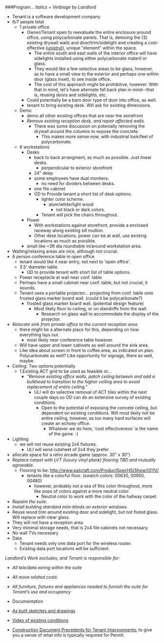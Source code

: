 


###Program...
*Italics = Verbiage by Landlord*

- Tenant is a software development company
- 6/7 people total
	- 1 private office
		- Owner/Tenant open to reevaluate the entire enclosure around office, using polycarbonate panels.  That is,  demoing the (3) existing drywall walls and door/trim/sidelight and creating a cost-effective ([unistrut](https://www.google.com/search?q=unistrut&rlz=1C1CHFX_enUS591US591&biw=1920&bih=955&source=lnms&tbm=isch&sa=X&ved=0ahUKEwj-1eWwmfPMAhUm44MKHUEpBpIQ_AUICCgC)), unique "element" within the space.
			- The entire south and east walls of the interior office will have sidelights installed using either polycarbonate materil or glass. 
			- They would like a few selective areas to be glass, however, as to have a small view to the exterior and perhaps one within door (glass inset), to see inside office.
			- The cost of this approach might be prohibitive, however.  With that in mind, let's have alternate fall back plan in mind--that is, reusing doors and sidelights, etc.
		- Could potentially be a barn door type of door into office, as well.
		- tenant to bring existing desk.  Will ask for existing dimensions.
	- Demo
		- demo all other existing offices that are near the storefront
		- *Remove existing reception desk, and repair affected walls.*
			- There was some discussion on potenially removing the drywall around the columns to expose the concrete.
				- This makes more sense now, with industrial look/feel of polycarbonate.
	- 6 workstations
		- Desks
			- back to back arrangment, as much as possible.  Just linear desks.
				- perpendicular to exterior storefront
			- 24" deep
			- some employees have dual moniters.
				- no need for dividers between desks.
			- one file cabinet
			- OD to Provide tenant a short list of desk options.
				- lighter color scheme.
					- alum/white/light wood
						- not black or dark colors.
				- Tenant will pick the chairs throughout.
		- Power
			- With workstations against storefront, provide a enclosed raceway along existing sill mullion.
			- Other desk locations, power can be at wall, use existing locations as much as possible.
		- small like ~3ft dia roundtable in/around workstation area.
- Waiting/relaxing areas are nice, although not crucial.
- 6 person conference table in open office
	- tenant would like it near entry, not next to 'open office'.
	- 3.5' diameter table.
		- OD to provide tenant with short list of table options.
	- Power receptacle at wall near conf. table
	- Perhaps have a small cabinet near conf. table, but not crucial, it sounds.
	- Tenant uses a portable projector... projecting from conf. table onto frosted glass marker board wall. (could it be polycarbonate?)
		- frosted glass marker board wall. (potential design feature)
			- Most likely floor to ceiling, or on standoffs from the wall.
				- Research on glass wall to accommodate the display of the projector.
- *Relocate sink from private office to the current reception area.*
	- there might be a alternate place for this, depending on how everything lays out.
		- most likely near conference table however.
	- Will have upper and lower cabinets as well around the sink area.
	- Like idea about screen in front to coffee area, as indicated on plan.  Polycarbonate as well?  Like opportunity for signage, there as well, maybe.
- Ceiling: Two options potentially
	- 1.Existing ACT grid to be used as feasible or...
		- *"Remove existing office walls, patch ceiling between and add a bulkhead to transition to the higher ceiling area to avoid replacement of entire ceiling."*
			-  ULI will do selective removal of ACT tiles within the next couple days so OD can do an extensive survey of existing conditions.
				- Open to the potential of exposing the concete ceiling, but dependent on existing conditions.  Will most likely not be entire ceiling, however, as too many hard surfaces will create an echoey office.
					- Whatever we do here, 'cost effectiveness' is the name of the game. :)
- Lighting
	 - we will not reuse existing 2x4 fixtures.
		 - ULI will send cutsheet of 2x4 they prefer.
- allocate space for a retro arcade game (approx. 30” x 30”)
- *Replace carpet with LVT (luxury vinyl plank) flooring TBD and mutually agreeable.* 
	- Flooring to be: http://www.patcraft.com/ProductSpecHS/Show/I311V/
		- tenants like a colorful floor. (swatch colors: 00630, 00950, 00480)
			- however, probably not a sea of this color throughout, more like pops of colors against a more neutral color. 
				- Neutral color to work with the color of the hallway carpet.
- *Repaint the suite.*
- *Install building standard mini-blinds on exterior windows.*
- Reuse wood trim around existing door and sidelight, but not fluted glass.  Will replace with clear glass.
- They will not have a reception area.
- Very minimal storage needs, that is 2x4 file cabinets not necessary.
- No wall TVs necessary
- Data
	- Tenant needs only one data port for the wireless router.
	- Existing data port locations will be sufficient.


 
 
*Landlord’s Work excludes, and Tenant is responsible for:*

- *All tele/data wiring within the suite*
- *All move related costs*
- *All furniture, fixtures and appliances needed to furnish the suite for Tenant’s use and occupancy*




- Documentation
 - [As built sketches and drawings]( https://github.com/OpeningDesign/ULI-44_E_Mifflin-Suite_802/tree/master/Research%20%26%20CA/Research%20%26%20Submittals/02%20-%20Existing%20Conditions)
 - [Video of existing conditions](https://www.youtube.com/watch?v=AyDF_qFapHA) 
 - [Construction Document Precedents for Tenant Improvements:](https://github.com/OpeningDesign/OD_Library/blob/master/Precedent%20Projects/Tenant%20Improvement/Tenant%20Improvement%20-%20Multiple%20Projects.pdf) to give you a sense of what info is typically required for Permit.



